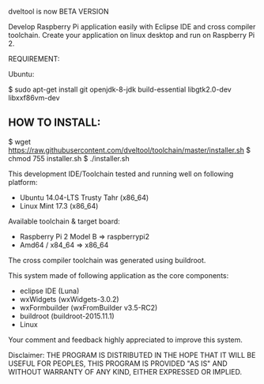 dveltool is now BETA VERSION

Develop Raspberry Pi application easily with Eclipse IDE and cross compiler toolchain.
Create your application on linux desktop and run on Raspberry Pi 2.

REQUIREMENT:

Ubuntu:

$ sudo apt-get install git openjdk-8-jdk build-essential libgtk2.0-dev libxxf86vm-dev

HOW TO INSTALL:
-----------------------------------
$ wget https://raw.githubusercontent.com/dveltool/toolchain/master/installer.sh
$ chmod 755 installer.sh
$ ./installer.sh

This development IDE/Toolchain tested and running well on following platform:
- Ubuntu 14.04-LTS Trusty Tahr (x86_64)
- Linux Mint 17.3 (x86_64)

Available toolchain & target board:
- Raspberry Pi 2 Model B      => raspberrypi2
- Amd64 / x84_64              => x86_64

The cross compiler toolchain was generated using buildroot.

This system made of following application as the core components:
- eclipse IDE		(Luna)
- wxWidgets			(wxWidgets-3.0.2)
- wxFormbuilder	(wxFromBuilder v3.5-RC2)
- buildroot			(buildroot-2015.11.1)
- Linux

Your comment and feedback highly appreciated to improve this system.

Disclaimer:
THE PROGRAM IS DISTRIBUTED IN THE HOPE THAT IT WILL BE USEFUL FOR PEOPLES, THIS PROGRAM IS PROVIDED "AS IS" AND WITHOUT WARRANTY OF ANY KIND, EITHER EXPRESSED OR IMPLIED. 
